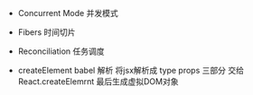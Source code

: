 - Concurrent Mode 并发模式

- Fibers 时间切片

- Reconciliation 任务调度

- createElement
    babel 解析 将jsx解析成 type props 三部分
    交给    React.createElemrnt 最后生成虚拟DOM对象